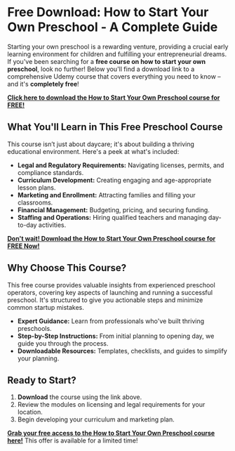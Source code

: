 # Free Download: How to Start Your Own Preschool - A Complete Guide

Starting your own preschool is a rewarding venture, providing a crucial early learning environment for children and fulfilling your entrepreneurial dreams. If you've been searching for a **free course on how to start your own preschool**, look no further!  Below you'll find a download link to a comprehensive Udemy course that covers everything you need to know – and it's **completely free**!

[**Click here to download the How to Start Your Own Preschool course for FREE!**](https://udemywork.com/how-to-start-your-own-preschool)

## What You'll Learn in This Free Preschool Course

This course isn’t just about daycare; it's about building a thriving educational environment. Here's a peek at what's included:

*   **Legal and Regulatory Requirements:**  Navigating licenses, permits, and compliance standards.
*   **Curriculum Development:** Creating engaging and age-appropriate lesson plans.
*   **Marketing and Enrollment:** Attracting families and filling your classrooms.
*   **Financial Management:** Budgeting, pricing, and securing funding.
*   **Staffing and Operations:** Hiring qualified teachers and managing day-to-day activities.

[**Don't wait! Download the How to Start Your Own Preschool course for FREE Now!**](https://udemywork.com/how-to-start-your-own-preschool)

## Why Choose This Course?

This free course provides valuable insights from experienced preschool operators, covering key aspects of launching and running a successful preschool. It's structured to give you actionable steps and minimize common startup mistakes.

*   **Expert Guidance:** Learn from professionals who've built thriving preschools.
*   **Step-by-Step Instructions:**  From initial planning to opening day, we guide you through the process.
*   **Downloadable Resources:** Templates, checklists, and guides to simplify your planning.

## Ready to Start?

1. **Download** the course using the link above.
2. Review the modules on licensing and legal requirements for your location.
3. Begin developing your curriculum and marketing plan.

[**Grab your free access to the How to Start Your Own Preschool course here!**](https://udemywork.com/how-to-start-your-own-preschool)  This offer is available for a limited time!
